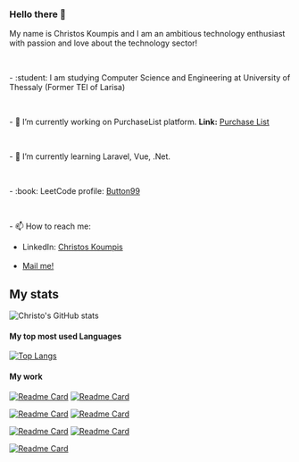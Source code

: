 ### Hello there 👋

<p>My name is Christos Koumpis and I am an ambitious technology enthusiast with passion and love about the technology sector!</p>
<br />
<p> - :student: I am studying Computer Science and Engineering at University of Thessaly (Former TEI of Larisa) </p>
<br />
<p> - 🔭 I’m currently working on PurchaseList platform. <b>Link:</b> <a href="https://purchase-list.website/">Purchase List</a> </p>
<br />
<p> - 🌱 I’m currently learning Laravel, Vue, .Net. </p>
<br />
<p> - :book: LeetCode profile: <a href="https://leetcode.com/Button99/">Button99</a></p>
<br />
<p> - 📫 How to reach me: <br /> 
 <ul>
  <li>
     LinkedIn: <a href="https://www.linkedin.com/in/christos-koumpis-9785811a8">Christos Koumpis</a>
  </li>
  <br />
  <li>
     <a href="mailto:christoskoubis@yahoo.com">Mail me!</a>
  </li>
 </ul>
</p>

<h2> My stats </h2>

![Christo's GitHub stats](https://github-readme-stats.vercel.app/api?username=Button99&show_icons=true&theme=cobalt)

<h4> My top most used Languages </h4>

[![Top Langs](https://github-readme-stats.vercel.app/api/top-langs/?username=Button99&theme=cobalt&langs_count=4)](https://github.com/anuraghazra/github-readme-stats)

<h4> My work </h4>

 [![Readme Card](https://github-readme-stats.vercel.app/api/pin/?username=Button99&repo=Rental-Accommodation&theme=cobalt&langs_count=3)](https://github.com/Button99/Rental-Accommodation) 
 [![Readme Card](https://github-readme-stats.vercel.app/api/pin/?username=Button99&repo=WebHotel-Project&theme=cobalt&langs_count=3)](https://github.com/Button99/WebHotel-Project) 

 
[![Readme Card](https://github-readme-stats.vercel.app/api/pin/?username=Button99&repo=Algorithms&theme=cobalt&langs_count=3)](https://github.com/Button99/Algorithms)
[![Readme Card](https://github-readme-stats.vercel.app/api/pin/?username=Button99&repo=Speaky&theme=cobalt&langs_count=3)](https://github.com/Button99/Speaky)

[![Readme Card](https://github-readme-stats.vercel.app/api/pin/?username=Button99&repo=Discord-Bot&theme=cobalt&langs_count=3)](https://github.com/Button99/Discord-Bot)
[![Readme Card](https://github-readme-stats.vercel.app/api/pin/?username=Button99&repo=WP-Project&theme=cobalt&langs_count=3)](https://github.com/Button99/WP-Project)

  [![Readme Card](https://github-readme-stats.vercel.app/api/pin/?username=Button99&repo=Simple-API&theme=cobalt&langs_count=3)](https://github.com/Button99/Simple-API)
</p>

